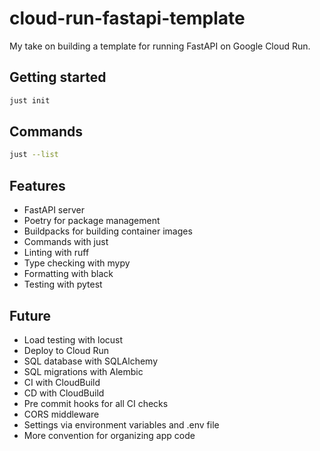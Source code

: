 # cloud-run-fastapi-template

My take on building a template for running FastAPI on Google Cloud Run.

## Getting started

```bash
just init
```

## Commands

```bash
just --list
```

## Features

- FastAPI server
- Poetry for package management
- Buildpacks for building container images
- Commands with just
- Linting with ruff
- Type checking with mypy
- Formatting with black
- Testing with pytest

## Future

- Load testing with locust
- Deploy to Cloud Run
- SQL database with SQLAlchemy
- SQL migrations with Alembic
- CI with CloudBuild
- CD with CloudBuild
- Pre commit hooks for all CI checks
- CORS middleware
- Settings via environment variables and .env file
- More convention for organizing app code
